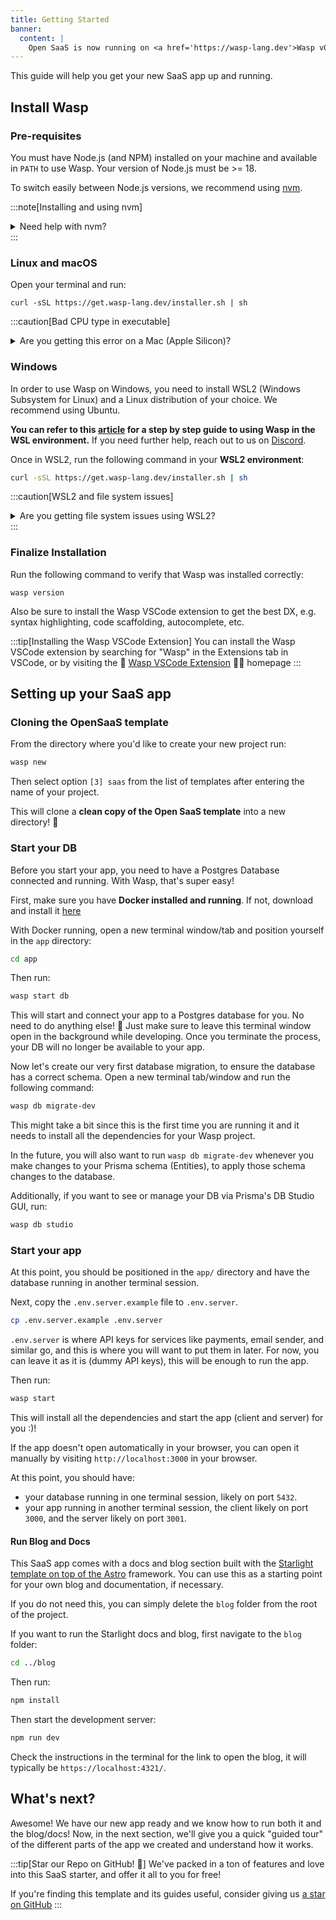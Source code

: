 ```yaml
---
title: Getting Started
banner:
  content: |
    Open SaaS is now running on <a href='https://wasp-lang.dev'>Wasp v0.14</a>! <br/>🐝🚀<br/>If you're running an older version, please follow the <a href="https://wasp-lang.dev/docs/migrate-from-0-13-to-0-14">migration instructions.</a>
---
```


This guide will help you get your new SaaS app up and running.

## Install Wasp

### Pre-requisites

You must have Node.js (and NPM) installed on your machine and available in `PATH` to use Wasp.
Your version of Node.js must be >= 18.

To switch easily between Node.js versions, we recommend using [nvm](https://github.com/nvm-sh/nvm).

:::note[Installing and using nvm]
<details>
  <summary>
    Need help with nvm?
  </summary>
  <div>

Install nvm via your OS package manager (`apt`, `pacman`, `homebrew`, ...) or via the [nvm](https://github.com/nvm-sh/nvm#install--update-script) install script.

Then, install a version of Node.js that you need:

```shell
nvm install 20
```

Finally, whenever you need to ensure a specific version of Node.js is used, run:

```shell
nvm use 20
```

to set the Node.js version for the current shell session.

You can run

```shell
node -v
```

to check the version of Node.js currently being used in this shell session.

Check NVM repo for more details: https://github.com/nvm-sh/nvm.

  </div>
</details>
:::


### Linux and macOS

Open your terminal and run:

```shell
curl -sSL https://get.wasp-lang.dev/installer.sh | sh
```

:::caution[Bad CPU type in executable]
<details>
  <summary>
    Are you getting this error on a Mac (Apple Silicon)?
  </summary>
Given that the wasp binary is built for x86 and not for arm64 (Apple Silicon), you'll need to install <a href='https://support.apple.com/en-us/HT211861'>Rosetta on your Mac</a> if you are using a Mac with Mx (M1, M2, ...). Rosetta is a translation process that enables users to run applications designed for x86 on arm64 (Apple Silicon). To install Rosetta, run the following command in your terminal

```bash
softwareupdate --install-rosetta
```
Once Rosetta is installed, you should be able to run Wasp without any issues.
:::

</details>

### Windows

In order to use Wasp on Windows, you need to install WSL2 (Windows Subsystem for Linux) and a Linux distribution of your choice. We recommend using Ubuntu. 

**You can refer to this [article](https://wasp-lang.dev/blog/2023/11/21/guide-windows-development-wasp-wsl) for a step by step guide to using Wasp in the WSL environment.** If you need further help, reach out to us on [Discord](https://discord.gg/rzdnErX).

Once in WSL2, run the following command in your **WSL2 environment**:
```sh
curl -sSL https://get.wasp-lang.dev/installer.sh | sh
```

:::caution[WSL2 and file system issues]
<details>
  <summary>
    Are you getting file system issues using WSL2?
  </summary>
If you are using WSL2, make sure that your Wasp project is not on the Windows file system, <b>but instead on the Linux file system</b>. Otherwise, Wasp won't be able to detect file changes, due to this <a href='https://github.com/microsoft/WSL/issues/4739'>issue in WSL2</a>.
</details>
:::  

### Finalize Installation

Run the following command to verify that Wasp was installed correctly:

```shell
wasp version
```

Also be sure to install the Wasp VSCode extension to get the best DX, e.g. syntax highlighting, code scaffolding, autocomplete, etc.

:::tip[Installing the Wasp VSCode Extension]
You can install the Wasp VSCode extension by searching for "Wasp" in the Extensions tab in VSCode, or by visiting the 🐝 [Wasp VSCode Extension](https://marketplace.visualstudio.com/items?itemName=wasp-lang.wasp) 🧑‍💻 homepage
:::

## Setting up your SaaS app

### Cloning the OpenSaaS template

From the directory where you'd like to create your new project run:
```sh
wasp new
```

Then select option `[3] saas` from the list of templates after entering the name of your project.

This will clone a **clean copy of the Open SaaS template** into a new directory! 🎉

### Start your DB

Before you start your app, you need to have a Postgres Database connected and running. With Wasp, that's super easy!

First, make sure you have **Docker installed and running**. If not, download and install it [here](https://www.docker.com/products/docker-desktop/)

With Docker running, open a new terminal window/tab and position yourself in the `app` directory:

```sh
cd app
```

Then run:

```sh
wasp start db
```

This will start and connect your app to a Postgres database for you. No need to do anything else! 🤯 Just make sure to leave this terminal window open in the background while developing. Once you terminate the process, your DB will no longer be available to your app.

Now let's create our very first database migration, to ensure the database has a correct schema. Open a new terminal tab/window and run the following command:

```sh
wasp db migrate-dev
```

This might take a bit since this is the first time you are running it and it needs to install all the
dependencies for your Wasp project.

In the future, you will also want to run `wasp db migrate-dev` whenever you make changes to your Prisma schema (Entities),
to apply those schema changes to the database.

Additionally, if you want to see or manage your DB via Prisma's DB Studio GUI, run:

```sh
wasp db studio
```

### Start your app

At this point, you should be positioned in the `app/` directory and have the database running in another terminal session.

Next, copy the `.env.server.example` file to `.env.server`.

```sh
cp .env.server.example .env.server
```

`.env.server` is where API keys for services like payments, email sender, and similar go, and this is where you will want to put them in later.
For now, you can leave it as it is (dummy API keys), this will be enough to run the app.

Then run:

```sh
wasp start
```

This will install all the dependencies and start the app (client and server) for you :)!

If the app doesn't open automatically in your browser, you can open it manually by visiting `http://localhost:3000` in your browser.

At this point, you should have:
 - your database running in one terminal session, likely on port `5432`.
 - your app running in another terminal session, the client likely on port `3000`, and the server likely on port `3001`.

#### Run Blog and Docs

This SaaS app comes with a docs and blog section built with the [Starlight template on top of the Astro](https://starlight.astro.build) framework. You can use this as a starting point for your own blog and documentation, if necessary.

If you do not need this, you can simply delete the `blog` folder from the root of the project.

If you want to run the Starlight docs and blog, first navigate to the `blog` folder:

```sh
cd ../blog
```

Then run:

```sh
npm install
```

Then start the development server:

```sh
npm run dev
```

Check the instructions in the terminal for the link to open the blog, it will typically be `https://localhost:4321/`.

## What's next?

Awesome! We have our new app ready and we know how to run both it and the blog/docs! Now, in the next section, we'll give you a quick "guided tour" of the different parts of the app we created and understand how it works.

:::tip[Star our Repo on GitHub! 🌟]
We've packed in a ton of features and love into this SaaS starter, and offer it all to you for free!

If you're finding this template and its guides useful, consider giving us [a star on GitHub](https://github.com/wasp-lang/wasp)
:::
